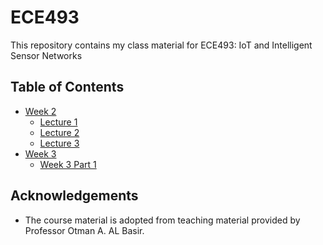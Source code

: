 # ECE493

This repository contains my class material for ECE493: IoT and Intelligent Sensor Networks

## Table of Contents
- [Week 2](https://github.com/RohitKochhar/ECE493/blob/master/Course%20Notes/Week%202)
  - [Lecture 1](https://github.com/RohitKochhar/ECE493/blob/master/Course%20Notes/Week%202/ECE493-Lecture1.md)
  - [Lecture 2](https://github.com/RohitKochhar/ECE493/blob/master/Course%20Notes/Week%202/ECE493-Lecture2.md)
  - [Lecture 3](https://github.com/RohitKochhar/ECE493/blob/master/Course%20Notes/Week%202/ECE493-Lecture3.md)
- [Week 3](https://github.com/RohitKochhar/ECE493/blob/master/Course%20Notes/Week%203)
    - [Week 3 Part 1](https://github.com/RohitKochhar/ECE493/blob/master/Course%20Notes/Week%203/ECE493-Week3-1.md)

## Acknowledgements
- The course material is adopted from teaching material provided by Professor Otman A. AL Basir.